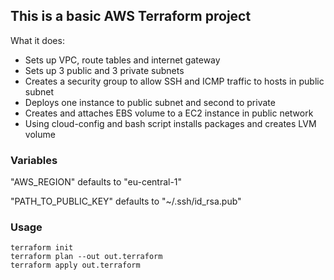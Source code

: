 ## This is a basic AWS Terraform project

What it does:

- Sets up VPC, route tables and internet gateway
- Sets up 3 public and 3 private subnets
- Creates a security group to allow SSH and ICMP traffic to hosts in public subnet
- Deploys one instance to public subnet and second to private
- Creates and attaches EBS volume to a EC2 instance in public network
- Using cloud-config and bash script installs packages and creates LVM volume

### Variables

"AWS_REGION" defaults to "eu-central-1"

"PATH_TO_PUBLIC_KEY" defaults to "~/.ssh/id_rsa.pub"

### Usage

    terraform init
    terraform plan --out out.terraform
    terraform apply out.terraform